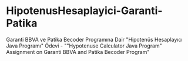 # HipotenusHesaplayici-Garanti-Patika
Garanti BBVA ve Patika Becoder Programına Dair "Hipotenüs Hesaplayıcı Java Programı" Ödevi - ""Hypotenuse Calculator Java Program" Assignment on Garanti BBVA and Patika Becoder Program"

